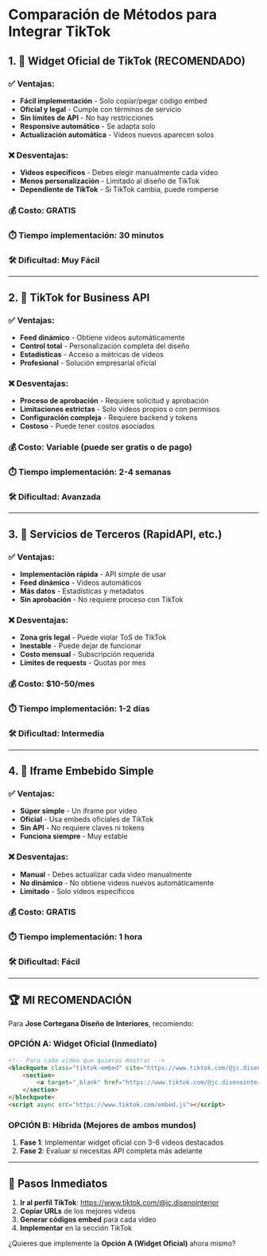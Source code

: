 # Comparación de Métodos para Integrar TikTok

## 1. 🔌 Widget Oficial de TikTok (RECOMENDADO)

### ✅ Ventajas:
- **Fácil implementación** - Solo copiar/pegar código embed
- **Oficial y legal** - Cumple con términos de servicio
- **Sin límites de API** - No hay restricciones
- **Responsive automático** - Se adapta solo
- **Actualización automática** - Videos nuevos aparecen solos

### ❌ Desventajas:
- **Videos específicos** - Debes elegir manualmente cada video
- **Menos personalización** - Limitado al diseño de TikTok
- **Dependiente de TikTok** - Si TikTok cambia, puede romperse

### 💰 Costo: GRATIS
### ⏱️ Tiempo implementación: 30 minutos
### 🛠️ Dificultad: Muy Fácil

---

## 2. 🎯 TikTok for Business API

### ✅ Ventajas:
- **Feed dinámico** - Obtiene videos automáticamente
- **Control total** - Personalización completa del diseño
- **Estadísticas** - Acceso a métricas de videos
- **Profesional** - Solución empresarial oficial

### ❌ Desventajas:
- **Proceso de aprobación** - Requiere solicitud y aprobación
- **Limitaciones estrictas** - Solo videos propios o con permisos
- **Configuración compleja** - Requiere backend y tokens
- **Costoso** - Puede tener costos asociados

### 💰 Costo: Variable (puede ser gratis o de pago)
### ⏱️ Tiempo implementación: 2-4 semanas
### 🛠️ Dificultad: Avanzada

---

## 3. 🔄 Servicios de Terceros (RapidAPI, etc.)

### ✅ Ventajas:
- **Implementación rápida** - API simple de usar
- **Feed dinámico** - Videos automáticos
- **Más datos** - Estadísticas y metadatos
- **Sin aprobación** - No requiere proceso con TikTok

### ❌ Desventajas:
- **Zona gris legal** - Puede violar ToS de TikTok
- **Inestable** - Puede dejar de funcionar
- **Costo mensual** - Subscripción requerida
- **Límites de requests** - Quotas por mes

### 💰 Costo: $10-50/mes
### ⏱️ Tiempo implementación: 1-2 días
### 🛠️ Dificultad: Intermedia

---

## 4. 📱 Iframe Embebido Simple

### ✅ Ventajas:
- **Súper simple** - Un iframe por video
- **Oficial** - Usa embeds oficiales de TikTok
- **Sin API** - No requiere claves ni tokens
- **Funciona siempre** - Muy estable

### ❌ Desventajas:
- **Manual** - Debes actualizar cada video manualmente
- **No dinámico** - No obtiene videos nuevos automáticamente
- **Limitado** - Solo videos específicos

### 💰 Costo: GRATIS
### ⏱️ Tiempo implementación: 1 hora
### 🛠️ Dificultad: Fácil

---

## 🏆 MI RECOMENDACIÓN

Para **Jose Cortegana Diseño de Interiores**, recomiendo:

### OPCIÓN A: Widget Oficial (Inmediato)
```html
<!-- Para cada video que quieras mostrar -->
<blockquote class="tiktok-embed" cite="https://www.tiktok.com/@jc.disenointerior/video/ID_DEL_VIDEO">
    <section>
        <a target="_blank" href="https://www.tiktok.com/@jc.disenointerior">@jc.disenointerior</a>
    </section>
</blockquote>
<script async src="https://www.tiktok.com/embed.js"></script>
```

### OPCIÓN B: Híbrida (Mejores de ambos mundos)
1. **Fase 1**: Implementar widget oficial con 3-6 videos destacados
2. **Fase 2**: Evaluar si necesitas API completa más adelante

---

## 🚀 Pasos Inmediatos

1. **Ir al perfil TikTok**: https://www.tiktok.com/@jc.disenointerior
2. **Copiar URLs** de los mejores videos
3. **Generar códigos embed** para cada video
4. **Implementar** en la sección TikTok

¿Quieres que implemente la **Opción A (Widget Oficial)** ahora mismo?